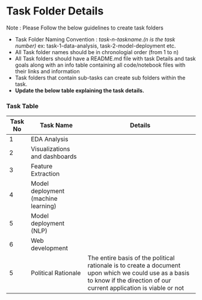 # Task Folder Details

Note : Please Follow the below guidelines to create task folders
- Task Folder Naming Convention : _task-n-taskname.(n is the task number)_  ex: task-1-data-analysis, task-2-model-deployment etc.
- All Task folder names should be in chronologial order (from 1 to n)
- All Task folders should have a README.md file with task Details and task goals along with an info table containing all code/notebook files with their links and information
- Task folders that contain sub-tasks can create sub folders within the task.
- __Update the below table explaining the task details.__

### Task Table

| Task No| Task Name | Details |
|-|-|-|
|1|EDA Analysis|         |
|2|Visualizations and dashboards|         |
|3|Feature Extraction|         |
|4|Model deployment (machine learning)|         |
|5|Model deployment (NLP)|         |
|6|Web development|         |
|5|Political Rationale| The entire basis of the political rationale is to create a document upon which we could use as a basis to know if the direction of our current application is viable or not|